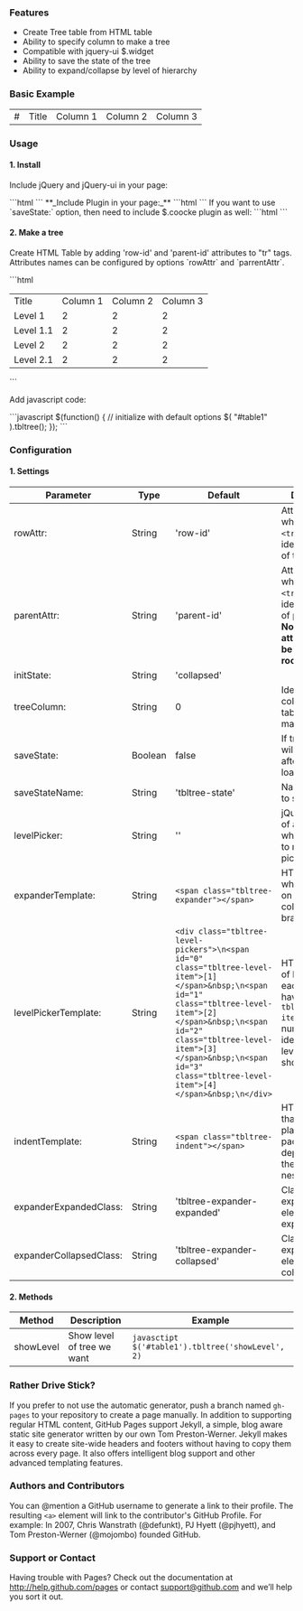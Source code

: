 ### Features
* Create Tree table from HTML table
* Ability to specify column to make a tree
* Compatible with jquery-ui $.widget
* Ability to save the state of the tree
* Ability to expand/collapse by level of hierarchy


### Basic Example

<table>
  <tr class="header"> <td>#</td><td> <div id="levels"></div>Title</td><td>Column 1</td><td>Column 2</td><td>Column 3</td></tr>
</table>

### Usage
#### 1. Install
<p>Include jQuery and jQuery-ui in your page:</p>
```html
<script src="http://ajax.googleapis.com/ajax/libs/jquery/1.7.1/jquery.min.js"></script>
<script type="text/javascript" src="http://ajax.googleapis.com/ajax/libs/jqueryui/1.10.1/jquery-ui.min.js"></script>
```
**_Include Plugin in your page:_**
```html
<script type="text/javascript" src="./js/jquery.tbltree.js"></script>
<link type="text/css" href="css/jquery.tbltree.css" rel="stylesheet">
```
If you want to use `saveState:` option, then need to include $.coocke plugin as well:
```html
<script type="text/javascript" src="./js/jquery.cookie.js"></script>
```

#### 2. Make a tree
<p>Create HTML Table by adding 'row-id' and 'parent-id' attributes to "tr" tags.
Attributes names can be configured by options `rowAttr` and `parrentAttr`.</p>
```html
<table id="table1">
  <tr>
    <td>Title</td><td>Column 1</td><td>Column 2</td><td>Column 3</td>
  </tr>
  <tr row-id="1">
    <td>Level 1</td><td class="data">2</td><td class="data">2</td><td class="data">2</td>
  </tr>
  <tr row-id="1.1" parent-id="1" >
    <td>Level 1.1</td><td class="data">2</td><td class="data">2</td><td class="data">2</td>
  </tr>
  <tr row-id="2">
    <td>Level 2</td><td class="data">2</td><td class="data">2</td><td class="data">2</td>
  </tr>
  <tr row-id="2.1" parent-id="2" >
    <td>Level 2.1</td><td class="data">2</td><td class="data">2</td><td class="data">2</td>
  </tr>
</table>
```

<p>Add javascript code:</p>
```javascript
 $(function() {
     // initialize with default options
    $( "#table1" ).tbltree();
  });
```

### Configuration

#### 1. Settings
Parameter 			| Type | Default | Description  
--------- 			| ---- | ------- | -----------
rowAttr:  			| String | 'row-id' | Attribute name which is set for `<tr>` tags and identifies the ID of the row.
parentAttr:			| String | 'parent-id' | Attribute name which is set for `<tr>` tags and identifies the ID of parent row.<br> **Note: this attribute must be skipped for root nodes.**
initState:			| String | 'collapsed' |
treeColumn:			| String | 0 | Identifies the column of the table we want to make a tree.
saveState:			| Boolean | false | If true tree state will be save after page is re-loaded
saveStateName:		| String | 'tbltree-state' | Name of cookie to save state
levelPicker:		| String | '' | jQuery selectot of an element where we cant to render level pickers.
expanderTemplate:	| String | `<span class="tbltree-expander"></span>` | HTML Element when you click on that will be collapse/expand branches
levelPickerTemplate:| String | `<div class="tbltree-level-pickers">\n<span id="0" class="tbltree-level-item">[1]</span>&nbsp;\n<span id="1" class="tbltree-level-item">[2]</span>&nbsp;\n<span id="2" class="tbltree-level-item">[3]</span>&nbsp;\n<span id="3" class="tbltree-level-item">[4]</span>&nbsp;\n</div>` | HTML template of level pickers, each element having class `tbltree-level-item` must have numberic id, identifying the level we want to show.
indentTemplate:		| String | `<span class="tbltree-indent"></span>` | HTML Element that will be placed as padding, depending on the depth of nesting node
expanderExpandedClass:| String | 'tbltree-expander-expanded' | Class using for expander element when it expanded
expanderCollapsedClass:| String | 'tbltree-expander-collapsed' | Class using for expander element when it collapsed

#### 2. Methods
Method 			| Description | Example
--------- 	| ----------- | ------- 
showLevel   | Show level of tree we want | ```javasctipt $('#table1').tbltree('showLevel', 2) ```


### Rather Drive Stick?
If you prefer to not use the automatic generator, push a branch named `gh-pages` to your repository to create a page manually. In addition to supporting regular HTML content, GitHub Pages support Jekyll, a simple, blog aware static site generator written by our own Tom Preston-Werner. Jekyll makes it easy to create site-wide headers and footers without having to copy them across every page. It also offers intelligent blog support and other advanced templating features.

### Authors and Contributors
You can @mention a GitHub username to generate a link to their profile. The resulting `<a>` element will link to the contributor's GitHub Profile. For example: In 2007, Chris Wanstrath (@defunkt), PJ Hyett (@pjhyett), and Tom Preston-Werner (@mojombo) founded GitHub.

### Support or Contact
Having trouble with Pages? Check out the documentation at http://help.github.com/pages or contact support@github.com and we’ll help you sort it out.
